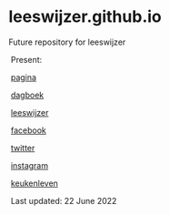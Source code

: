 # leeswijzer.github.io
Future repository for leeswijzer

​	Present: 

​	[pagina](http://leeswijzer.org/)

​	[dagboek](http://leeswijzer.org/diary.html)

​	[leeswijzer](https://leeswijzer.hatenadiary.com/)

​	[facebook](https://www.facebook.com/leeswijzer)

​	[twitter](https://twitter.com/leeswijzer)

​	[instagram](https://www.instagram.com/leeswijzer/)

​	[keukenleven](http://leeswijzerplus.blogspot.com/)

​		Last updated: 22 June 2022
